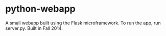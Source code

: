 python-webapp
=============

A small webapp built using the Flask microframework.
To run the app, run server.py.
Built in Fall 2014.
